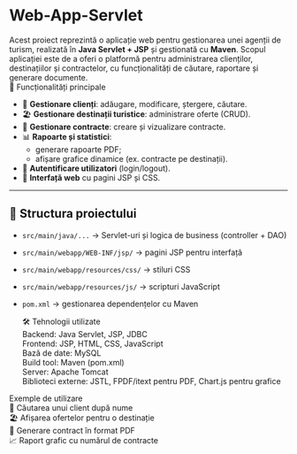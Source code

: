 # Web-App-Servlet
Acest proiect reprezintă o aplicație web pentru gestionarea unei agenții de turism, realizată în **Java Servlet + JSP** și gestionată cu **Maven**.   Scopul aplicației este de a oferi o platformă pentru administrarea clienților, destinațiilor și contractelor, cu funcționalități de căutare, raportare și generare documente.  
🔧 Funcționalități principale  
- 👥 **Gestionare clienți**: adăugare, modificare, ștergere, căutare.  
- 🏖️ **Gestionare destinații turistice**: administrare oferte (CRUD).  
- 📑 **Gestionare contracte**: creare și vizualizare contracte.  
- 📊 **Rapoarte și statistici**:   
  - generare rapoarte PDF;    
  - afișare grafice dinamice (ex. contracte pe destinații).  
- 🔐 **Autentificare utilizatori** (login/logout).  
- 🎨 **Interfață web** cu pagini JSP și CSS.  

---

## 📂 Structura proiectului  
- `src/main/java/...` → Servlet-uri și logica de business (controller + DAO)   
- `src/main/webapp/WEB-INF/jsp/` → pagini JSP pentru interfață    
- `src/main/webapp/resources/css/` → stiluri CSS    
- `src/main/webapp/resources/js/` → scripturi JavaScript    
- `pom.xml` → gestionarea dependențelor cu Maven

  🛠️ Tehnologii utilizate  
Backend: Java Servlet, JSP, JDBC  
Frontend: JSP, HTML, CSS, JavaScript  
Bază de date: MySQL  
Build tool: Maven (pom.xml)  
Server: Apache Tomcat  
Biblioteci externe: JSTL, FPDF/itext pentru PDF, Chart.js pentru grafice

Exemple de utilizare  
🔎 Căutarea unui client după nume  
🏖️ Afișarea ofertelor pentru o destinație  
📑 Generare contract în format PDF  
📈 Raport grafic cu numărul de contracte

